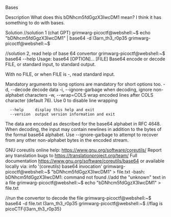 Bases


Description
What does this bDNhcm5fdGgzX3IwcDM1 mean? I think it has something to do with bases.

Solution
//solution 1 (chat GPT)
grimwarg-picoctf@webshell:~$ echo "bDNhcm5fdGgzX3IwcDM1" | base64 -d
l3arn_th3_r0p35
grimwarg-picoctf@webshell:~$ 

//solution 2, read help of base 64 convertor
grimwarg-picoctf@webshell:~$ base64 --help
Usage: base64 [OPTION]... [FILE]
Base64 encode or decode FILE, or standard input, to standard output.

With no FILE, or when FILE is -, read standard input.

Mandatory arguments to long options are mandatory for short options too.
  -d, --decode          decode data
  -i, --ignore-garbage  when decoding, ignore non-alphabet characters
  -w, --wrap=COLS       wrap encoded lines after COLS character (default 76).
                          Use 0 to disable line wrapping

      --help     display this help and exit
      --version  output version information and exit

The data are encoded as described for the base64 alphabet in RFC 4648.
When decoding, the input may contain newlines in addition to the bytes of
the formal base64 alphabet.  Use --ignore-garbage to attempt to recover
from any other non-alphabet bytes in the encoded stream.

GNU coreutils online help: <https://www.gnu.org/software/coreutils/>
Report any translation bugs to <https://translationproject.org/team/>
Full documentation <https://www.gnu.org/software/coreutils/base64>
or available locally via: info '(coreutils) base64 invocation'
grimwarg-picoctf@webshell:~$ "bDNhcm5fdGgzX3IwcDM1" > file.txt
-bash: bDNhcm5fdGgzX3IwcDM1: command not found
//add the "unknown" text in a file
grimwarg-picoctf@webshell:~$ echo "bDNhcm5fdGgzX3IwcDM1" > file.txt

//run the convertor to decode the file
grimwarg-picoctf@webshell:~$ base64 -d file.txt
l3arn_th3_r0p35
grimwarg-picoctf@webshell:~$ 
//flag is picoCTF{l3arn_th3_r0p35}
